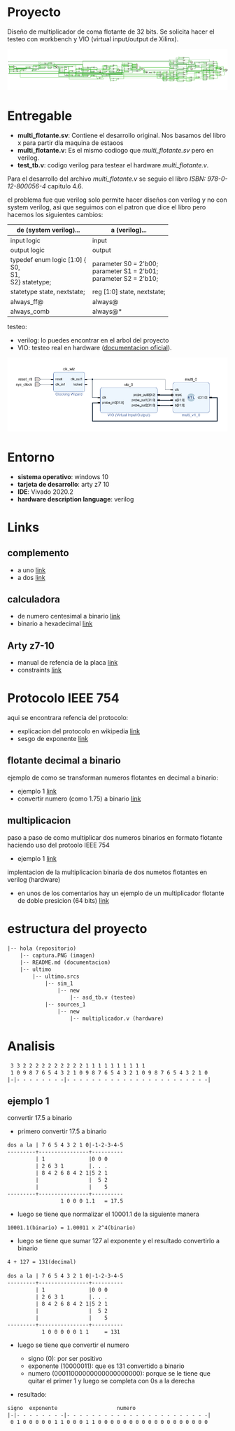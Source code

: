 # Proyecto
Diseño de multiplicador de coma flotante de 32 bits. Se solicita hacer el testeo con workbench y VIO (virtual input/output de Xilinx).

![](captura.png)
# Entregable
- __multi_flotante.sv__: Contiene el desarrollo original. Nos basamos del libro x para partir dla maquina de estaoos
- __multi_flotante.v__: Es el mismo codiogo que _multi_flotante.sv_ pero en verilog. 
- __test_tb.v__: codigo verilog para testear el hardware _multi_flotante.v_.

Para el desarrollo del archivo _multi_flotante.v_ se seguio el libro _ISBN: 978-0-12-800056-4_ capitulo 4.6.

el problema fue que verilog solo permite hacer diseños con verilog y no con system verilog, asi que seguimos con el patron que dice el libro pero hacemos los siguientes cambios:

 de (system verilog)... | a (verilog)... 
| - | -
input logic | input
output logic | output
typedef enum logic [1:0] {<br/>S0,<br/> S1,<br/> S2} statetype; | parameter S0 = 2'b00;<br/>parameter S1 = 2'b01;<br/>parameter S2 = 2'b10;<br/>
statetype state, nextstate; | reg [1:0] state, nextstate;
always_ff@ | always@ 
always_comb | always@*


testeo: 

- verilog: lo puedes encontrar en el arbol del proyecto
- VIO: testeo real en hardware ([documentacion oficial](https://www.xilinx.com/products/intellectual-property/vio.html#Documentation)).

![](vio.png)
# Entorno
- __sistema operativo__: windows 10
- __tarjeta de desarrollo__: arty z7 10
- __IDE__: Vivado 2020.2
- __hardware description language__: verilog
# Links
## complemento 
- a uno [link](https://es.wikipedia.org/wiki/Complemento_a_uno)
- a dos [link](https://es.wikipedia.org/wiki/Complemento_a_dos)
## calculadora
- de numero centesimal a binario [link](https://www.rapidtables.org/convert/number/decimal-to-binary.html)
- binario a hexadecimal [link](https://cual-es-mi-ip.online/herramientas/conversores-numericos/conversor-binario-a-hexadecimal/)

## Arty z7-10
- manual de refencia de la placa [link](https://digilent.com/reference/programmable-logic/arty-z7/reference-manual)
- constraints [link](https://github.com/Digilent/digilent-xdc/blob/master/Arty-Z7-10-Master.xdc)
# Protocolo IEEE 754
aqui se encontrara refencia del protocolo:
- explicacion del protocolo en wikipedia [link](https://en.wikipedia.org/wiki/IEEE_754)
- sesgo de exponente [link](https://hmong.es/wiki/Exponent_bias)
## flotante decimal a binario
ejemplo de como se transforman numeros flotantes en decimal a binario:
- ejemplo 1 [link](https://www.youtube.com/watch?v=27JjUa-eu_E)
- convertir numero (como 1.75) a binario [link](https://www.youtube.com/watch?v=HcjXH9WGmAU)
## multiplicacion
paso a paso de como multiplicar dos numeros binarios en formato flotante haciendo uso del protoolo IEEE 754 
- ejemplo 1 [link](https://www.youtube.com/watch?v=RuKkePyo9zk)

implentacion de la multiplicacion binaria de dos numetos flotantes en verilog (hardware)
- en unos de los comentarios hay un ejemplo de un multiplicador flotante de doble presicion (64 bits) [link](https://www.quora.com/What-is-the-verilog-code-for-floating-point-multiplier)

# estructura del proyecto 
```
|-- hola (repositorio)
    |-- captura.PNG (imagen)
    |-- README.md (documentacion)
    |-- ultimo
        |-- ultimo.srcs
            |-- sim_1
                |-- new
                    |-- asd_tb.v (testeo)
            |-- sources_1
                |-- new
                    |-- multiplicador.v (hardware)
```
# Analisis
```
 3 3 2 2 2 2 2 2 2 2 2 2 1 1 1 1 1 1 1 1 1 1
 1 0 9 8 7 6 5 4 3 2 1 0 9 8 7 6 5 4 3 2 1 0 9 8 7 6 5 4 3 2 1 0
|-|- - - - - - - -|- - - - - - - - - - - - - - - - - - - - - - -|
```
## ejemplo 1
convertir 17.5 a binario
- primero convertir 17.5 a binario
```
dos a la | 7 6 5 4 3 2 1 0|-1-2-3-4-5
---------+----------------+----------
         | 1              |0 0 0
         | 2 6 3 1        |. . .
         | 8 4 2 6 8 4 2 1|5 2 1
         |                |  5 2
         |                |    5
---------+----------------+----------         
                 1 0 0 0 1.1   = 17.5
```
- luego se tiene que normalizar el 10001.1 de la siguiente manera

```
10001.1(binario) = 1.00011 x 2^4(binario)
```
- luego se tiene que sumar 127 al exponente y el resultado convertirlo a binario
```
4 + 127 = 131(decimal)

dos a la | 7 6 5 4 3 2 1 0|-1-2-3-4-5
---------+----------------+----------
         | 1              |0 0 0
         | 2 6 3 1        |. . .
         | 8 4 2 6 8 4 2 1|5 2 1
         |                |  5 2
         |                |    5
---------+----------------+----------         
           1 0 0 0 0 0 1 1     = 131
```
- luego se tiene que convertir el numero 
  - signo (0): por ser positivo
  - exponente (10000011): que es 131 convertido a binario
  - numero (00011000000000000000000): porque se le tiene que quitar el primer 1 y luego se completa con 0s a la derecha
  
- resultado:
```
signo  exponente                   numero
|-|- - - - - - - -|- - - - - - - - - - - - - - - - - - - - - - -|
 0 1 0 0 0 0 0 1 1 0 0 0 1 1 0 0 0 0 0 0 0 0 0 0 0 0 0 0 0 0 0 0
```

